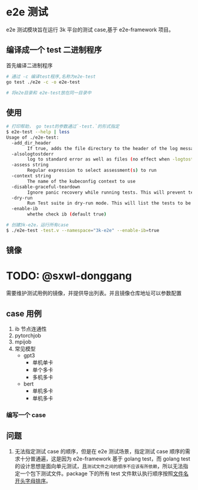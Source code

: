 # e2e 测试

e2e 测试模块旨在运行 3k 平台的测试 case,基于 e2e-framework 项目。

## 编译成一个 test 二进制程序

首先编译二进制程序

```bash
# 通过 -c 编译test程序,名称为e2e-test
go test ./e2e -c -o e2e-test

# 将e2e目录和 e2e-test放在同一目录中
```

## 使用

```bash
# 打印帮助， go test的参数通过`-test.`的形式指定
$ e2e-test --help | less
Usage of ./e2e-test:
  -add_dir_header
        If true, adds the file directory to the header of the log messages
  -alsologtostderr
        log to standard error as well as files (no effect when -logtostderr=true)
  -assess string
        Regular expression to select assessment(s) to run
  -context string
        The name of the kubeconfig context to use
  -disable-graceful-teardown
        Ignore panic recovery while running tests. This will prevent test finish steps from getting executed on panic
  -dry-run
        Run Test suite in dry-run mode. This will list the tests to be executed without actually running them
  -enable-ib
        whethe check ib (default true)

# 创建3k-e2e，运行所有case
$ ./e2e-test -test.v --namespace="3k-e2e" --enable-ib=true
```

## 镜像

# TODO: @sxwl-donggang

需要维护测试用例的镜像，并提供导出列表。并且镜像仓库地址可以参数配置

## case 用例

1. ib 节点连通性
2. pytorchjob
3. mpijob
4. 常见模型
   - gpt3
     - 单机单卡
     - 单个多卡
     - 多机多卡
   - bert
     - 单机多卡
     - 单机多卡

### 编写一个 case

## 问题

1. 无法指定测试 case 的顺序，但是在 e2e 测试场景，指定测试 case 顺序的需求十分普通遍，这是因为 e2e-framework 基于 golang test，而 golang test 的设计思想是面向单元测试，且`测试文件之间的顺序不应该有所依赖`，所以无法指定一个包下测试文件。package 下的所有 test 文件默认执行顺序按照[文件名开头字母排序](https://stackoverflow.com/questions/29268881/how-to-enforce-testing-order-for-different-tests-in-a-go-framework)。
